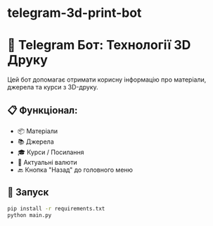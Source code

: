 # telegram-3d-print-bot
# 🤖 Telegram Бот: Технології 3D Друку

Цей бот допомагає отримати корисну інформацію про матеріали, джерела та курси з 3D-друку.

## 📋 Функціонал:
- 📦 Матеріали
- 📚 Джерела
- 🎓 Курси / Посилання
- 💱 Актуальні валюти
- 🔙 Кнопка "Назад" до головного меню

## 🚀 Запуск

```bash
pip install -r requirements.txt
python main.py
